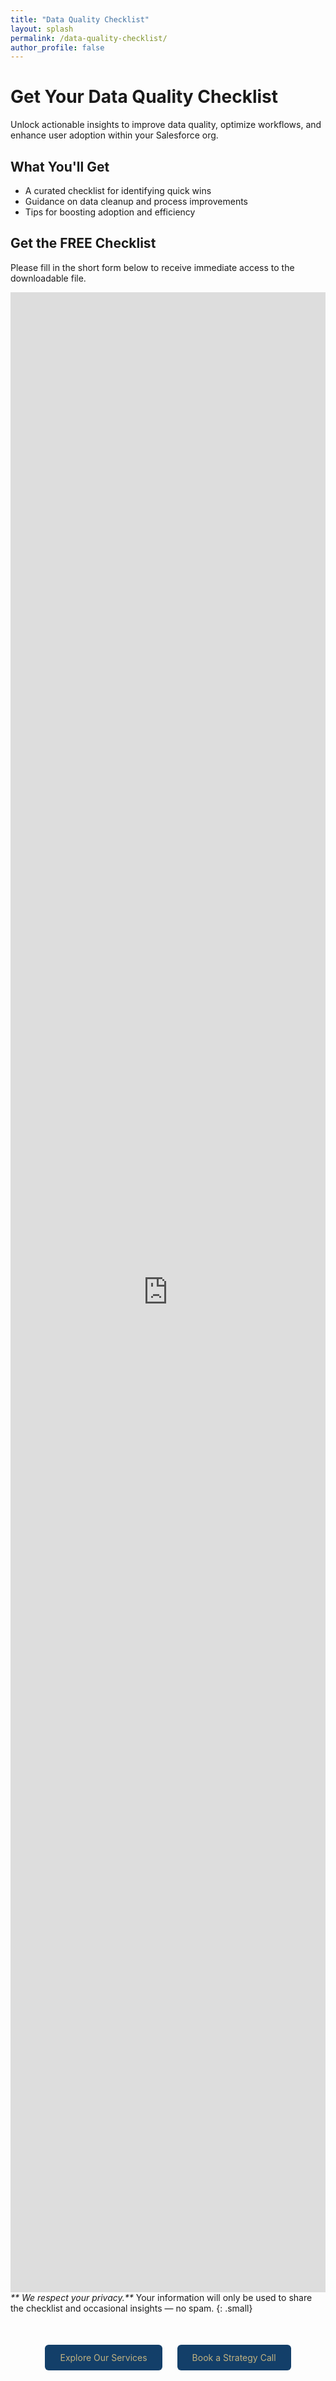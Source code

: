 ```yaml
---
title: "Data Quality Checklist"
layout: splash
permalink: /data-quality-checklist/
author_profile: false
---
```


# Get Your Data Quality Checklist

Unlock actionable insights to improve data quality, optimize workflows, and enhance user adoption within your Salesforce org.

## What You'll Get
- A curated checklist for identifying quick wins
- Guidance on data cleanup and process improvements
- Tips for boosting adoption and efficiency

## Get the FREE Checklist

Please fill in the short form below to receive immediate access to the downloadable file.
<div style="position: relative; height:80dvh; overflow:auto;"> 
  <iframe 
    src="https://app.formbricks.com/s/cmaucfsp52a8oss0143qaeti4?embed=true" 
    frameborder="0" style="position: absolute; left:0; top:0; width:100%; height:100%; border:0;">
  </iframe>
</div>
<cite>** We respect your privacy.**</cite> Your information will only be used to share the checklist and occasional insights — no spam.
{: .small}
<br>
<div style="margin-top: 40px; text-align: center;">
  <a href="https://www.loveunited.solutions/our-services" style="display: inline-block; margin: 10px; padding: 12px 24px; background-color: #133f69; color: #c2b280; border-radius: 6px; text-decoration: none;">
    Explore Our Services
  </a>
  <a href="https://app.usemotion.com/meet/devo-perez/30-min-consultation" style="display: inline-block; margin: 10px; padding: 12px 24px; background-color: #133f69; color: #c2b280; border-radius: 6px; text-decoration: none;">
    Book a Strategy Call
  </a>
</div>
